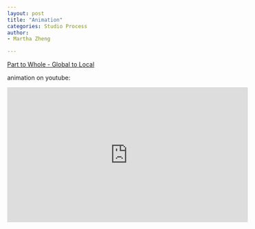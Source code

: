 ```yaml
---
layout: post
title: "Animation"
categories: Studio Process
author:
- Martha Zheng

---
```


[Part to Whole - Global to Local](http://keanmgc.github.io/2021fall3yr-studio/)


animation on youtube:

<iframe width="560" height="315" src="https://www.youtube.com/embed/lBLBrS5HaoI" title="YouTube video player" frameborder="0" allow="accelerometer; autoplay; clipboard-write; encrypted-media; gyroscope; picture-in-picture" allowfullscreen></iframe>
